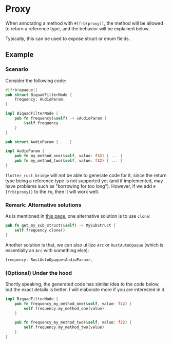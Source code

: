 # Proxy

When annotating a method with `#[frb(proxy)]`,
the method will be allowed to return a reference type,
and the behavior will be explained below.

Typically, this can be used to expose struct or enum fields.

## Example

### Scenario

Consider the following code:

```rust
#[frb(opaque)]
pub struct BiquadFilterNode {
    frequency: AudioParam,
}

impl BiquadFilterNode {
    pub fn frequency(&self) -> &AudioParam {
        &self.frequency
    }
}

pub struct AudioParam { ... }

impl AudioParam {
    pub fn my_method_one(&self, value: f32) { ... }
    pub fn my_method_two(&self, value: f32) { ... }
}
```

`flutter_rust_bridge` will not be able to generate code for it, since the return type being a reference type
is not supported yet (and if implemented, may have problems such as "borrowing for too long").
However, if we add `#[frb(proxy)]` to the `fn`, then it will work well.

### Remark: Alternative solutions

As is mentioned in [this page](../how-to/borrowed), one alternative solution is to use `clone`:

```rust
pub fn get_my_sub_struct(&self) -> MySubStruct {
    self.frequency.clone()
}
```

Another solution is that, we can also utilize `Arc` or `RustAutoOpaque` (which is essentially an `Arc` with something else):

```rust
frequency: RustAutoOpaque<AudioParam>,
```

### (Optional) Under the hood

Shortly speaking, 
the generated code has similar idea to the code below, but the exact details is better.
I will elaborate more if you are interested in it.

```rust
impl BiquadFilterNode {
    pub fn frequency_my_method_one(&self, value: f32) {
        self.frequency.my_method_one(value)
    }

    pub fn frequency_my_method_two(&self, value: f32) {
        self.frequency.my_method_two(value)
    }
}
```
